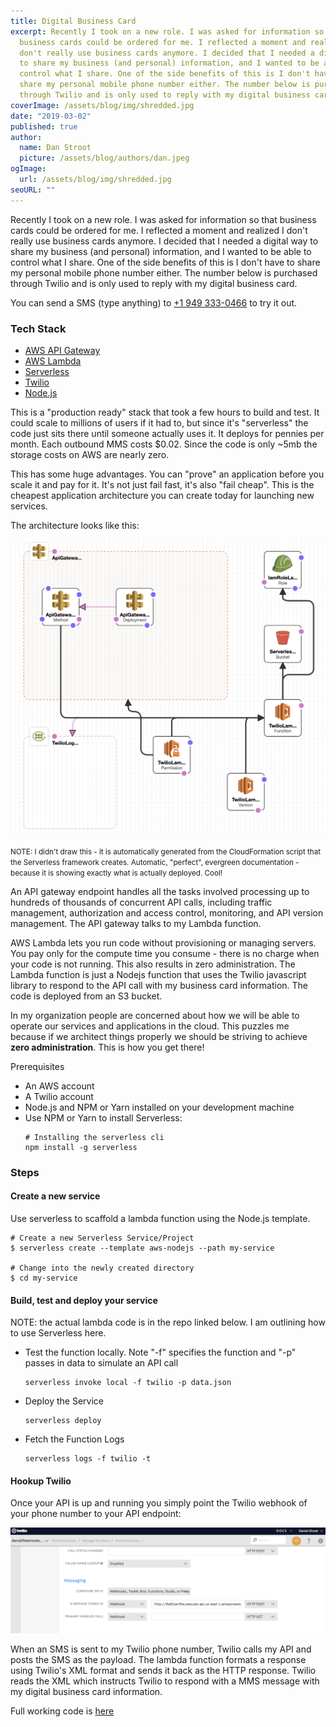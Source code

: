 ```yaml
---
title: Digital Business Card
excerpt: Recently I took on a new role. I was asked for information so that
  business cards could be ordered for me. I reflected a moment and realized I
  don't really use business cards anymore. I decided that I needed a digital way
  to share my business (and personal) information, and I wanted to be able to
  control what I share. One of the side benefits of this is I don't have to
  share my personal mobile phone number either. The number below is purchased
  through Twilio and is only used to reply with my digital business card.
coverImage: /assets/blog/img/shredded.jpg
date: "2019-03-02"
published: true
author:
  name: Dan Stroot
  picture: /assets/blog/authors/dan.jpeg
ogImage:
  url: /assets/blog/img/shredded.jpg
seoURL: ""
---
```


Recently I took on a new role. I was asked for information so that business cards could be ordered for me. I reflected a moment and realized I don't really use business cards anymore. I decided that I needed a digital way to share my business (and personal) information, and I wanted to be able to control what I share. One of the side benefits of this is I don't have to share my personal mobile phone number either. The number below is purchased through Twilio and is only used to reply with my digital business card.

You can send a SMS (type anything) to [+1 949 333-0466](tel:+19493330466) to try it out.

### Tech Stack

- [AWS API Gateway](https://aws.amazon.com/api-gateway/)
- [AWS Lambda](https://aws.amazon.com/lambda/)
- [Serverless](https://serverless.com/)
- [Twilio](https://www.twilio.com)
- [Node.js](https://nodejs.org/en/)

This is a "production ready" stack that took a few hours to build and test. It could scale to millions of users if it had to, but since it's "serverless" the code just sits there until someone actually uses it. It deploys for pennies per month. Each outbound MMS costs \$0.02. Since the code is only ~5mb the storage costs on AWS are nearly zero.

This has some huge advantages. You can "prove" an application before you scale it and pay for it. It's not just fail fast, it's also "fail cheap". This is the cheapest application architecture you can create today for launching new services.

The architecture looks like this:

![architecture](/assets/blog/img/serverless.png)

<small>NOTE: I didn't draw this - it is automatically generated from the CloudFormation script that the Serverless framework creates. Automatic, "perfect", evergreen documentation - because it is showing exactly what is actually deployed. Cool!</small>

An API gateway endpoint handles all the tasks involved processing up to hundreds of thousands of concurrent API calls, including traffic management, authorization and access control, monitoring, and API version management. The API gateway talks to my Lambda function.

AWS Lambda lets you run code without provisioning or managing servers. You pay only for the compute time you consume - there is no charge when your code is not running. This also results in zero administration. The Lambda function is just a Nodejs function that uses the Twilio javascript library to respond to the API call with my business card information. The code is deployed from an S3 bucket.

In my organization people are concerned about how we will be able to operate our services and applications in the cloud. This puzzles me because if we architect things properly we should be striving to achieve **zero administration**. This is how you get there!

Prerequisites

- An AWS account
- A Twilio account
- Node.js and NPM or Yarn installed on your development machine
- Use NPM or Yarn to install Serverless:
  ```shell
  # Installing the serverless cli
  npm install -g serverless
  ```

### Steps

#### Create a new service

Use serverless to scaffold a lambda function using the Node.js template.

```shell
# Create a new Serverless Service/Project
$ serverless create --template aws-nodejs --path my-service

# Change into the newly created directory
$ cd my-service
```

#### Build, test and deploy your service

NOTE: the actual lambda code is in the repo linked below. I am outlining how to use Serverless here.

- Test the function locally. Note "-f" specifies the function and "-p" passes in data to simulate an API call

  ```shell
  serverless invoke local -f twilio -p data.json
  ```

- Deploy the Service

  ```shell
  serverless deploy
  ```

- Fetch the Function Logs

  ```shell
  serverless logs -f twilio -t
  ```

#### Hookup Twilio

Once your API is up and running you simply point the Twilio webhook of your phone number to your API endpoint:

![Twilio](/assets/blog/img/twilio.png)

When an SMS is sent to my Twilio phone number, Twilio calls my API and posts the SMS as the payload. The lambda function formats a response using Twilio's XML format and sends it back as the HTTP response. Twilio reads the XML which instructs Twilio to respond with a MMS message with my digital business card information.

Full working code is [here](https://github.com/dstroot/twilio-business-card-aws-lambda)
